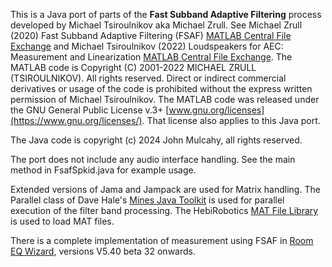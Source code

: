 This is a Java port of parts of the **Fast Subband Adaptive Filtering** process developed by Michael Tsiroulnikov aka Michael Zrull. 
See Michael Zrull (2020) Fast Subband Adaptive Filtering (FSAF) [MATLAB Central File Exchange](https://www.mathworks.com/matlabcentral/fileexchange/83363-fast-subband-adaptive-filtering-fsaf) and Michael Tsiroulnikov (2022) Loudspeakers for AEC: Measurement and Linearization [MATLAB Central File Exchange](https://www.mathworks.com/matlabcentral/fileexchange/117715-loudspeakers-for-aec-measurement-and-linearization">www.mathworks.com/matlabcentral/fileexchange/117715-loudspeakers-for-aec-measurement-and-linearization). 
The MATLAB code is Copyright (C) 2001-2022 MICHAEL ZRULL (TSIROULNIKOV). All rights reserved. 
Direct or indirect commercial derivatives or usage of the code is prohibited without the express written permission of Michael Tsiroulnikov. 
The MATLAB code was released under the GNU General Public License v.3+ [www.gnu.org/licenses](https://www.gnu.org/licenses/).
That license also applies to this Java port.

The Java code is copyright (c) 2024 John Mulcahy, all rights reserved. 

The port does not include any audio interface handling. See the main method in FsafSpkid.java for example usage.

Extended versions of Jama and Jampack are used for Matrix handling. 
The Parallel class of Dave Hale's [Mines Java Toolkit](https://inside.mines.edu/~dhale/jtk/index.html) is used for parallel execution of the filter band processing.
The HebiRobotics [MAT File Library](https://github.com/HebiRobotics/MFL) is used to load MAT files.

There is a complete implementation of measurement using FSAF in [Room EQ Wizard](https://www.roomeqwizard.com), versions V5.40 beta 32 onwards.
